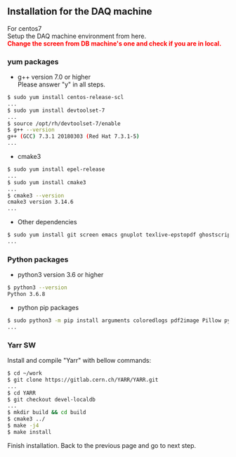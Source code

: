 ## Installation for the DAQ machine
For centos7<br>
Setup the DAQ machine environment from here. <br>
<span style="color: red; ">**Change the screen from DB machine's one and check if you are in local.**</span>

### yum packages
- g++ version 7.0 or higher<br>
Please answer "y" in all steps.
```bash
$ sudo yum install centos-release-scl
...
$ sudo yum install devtoolset-7
...
$ source /opt/rh/devtoolset-7/enable
$ g++ --version
g++ (GCC) 7.3.1 20180303 (Red Hat 7.3.1-5)
...
```

- cmake3
```bash
$ sudo yum install epel-release
...
$ sudo yum install cmake3
...
$ cmake3 --version
cmake3 version 3.14.6
...
```

- Other dependencies

```bash
$ sudo yum install git screen emacs gnuplot texlive-epstopdf ghostscript
...
```

### Python packages

- python3 version 3.6 or higher

```bash
$ python3 --version
Python 3.6.8
```

- python pip packages

```bash
$ sudo python3 -m pip install arguments coloredlogs pdf2image Pillow pymongo python-dateutil PyYAML pytz matplotlib numpy requests tzlocal influxdb pandas
...
```
### Yarr SW
Install and compile "Yarr" with bellow commands:

```bash
$ cd ~/work
$ git clone https://gitlab.cern.ch/YARR/YARR.git
...
$ cd YARR
$ git checkout devel-localdb
...
$ mkdir build && cd build
$ cmake3 ../
$ make -j4
$ make install
```

Finish installation. Back to the previous page and go to next step.
